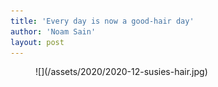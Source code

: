 ```yaml
---
title: 'Every day is now a good-hair day'
author: 'Noam Sain'
layout: post
---
```


<figure class="wp-block-image size-large">![](/assets/2020/2020-12-susies-hair.jpg)</figure>